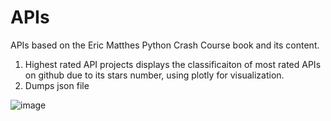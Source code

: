 # APIs

APIs based on the Eric Matthes Python Crash Course book and its content.

1) Highest rated API projects displays the classificaiton of most rated APIs on github due to its stars number, using plotly for visualization.
2) Dumps json file 

![image](https://user-images.githubusercontent.com/66382101/142778511-930cb224-6f51-44c6-8713-014a93d6cb6a.png)
